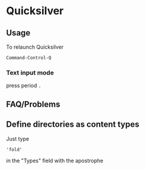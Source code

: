 # Quicksilver #

## Usage ##

To relaunch Quicksilver

    Command-Control-Q

### Text input mode ###

press period `.`

## FAQ/Problems ##

## Define directories as content types ##

Just type

    'fold' 

in the "Types" field with the apostrophe

